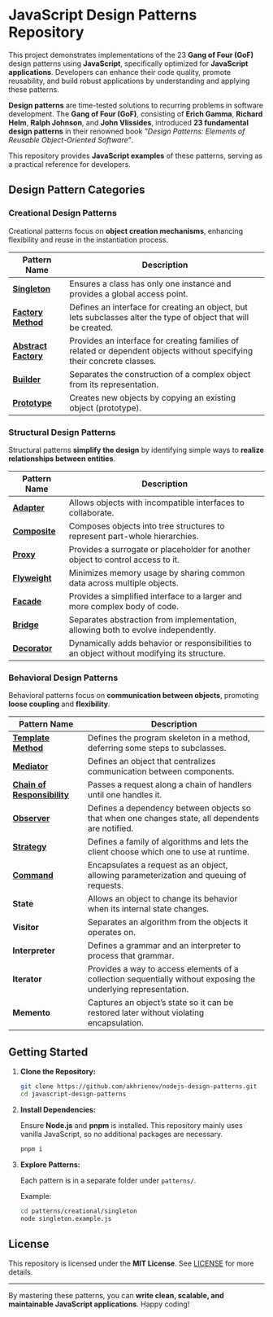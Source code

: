 # JavaScript Design Patterns Repository

This project demonstrates implementations of the 23 **Gang of Four (GoF)** design patterns using **JavaScript**, specifically optimized for **JavaScript applications**. Developers can enhance their code quality, promote reusability, and build robust applications by understanding and applying these patterns.

**Design patterns** are time-tested solutions to recurring problems in software development. The **Gang of Four (GoF)**, consisting of **Erich Gamma**, **Richard Helm**, **Ralph Johnson**, and **John Vlissides**, introduced **23 fundamental design patterns** in their renowned book *"Design Patterns: Elements of Reusable Object-Oriented Software"*.

This repository provides **JavaScript examples** of these patterns, serving as a practical reference for developers.

## Design Pattern Categories

### Creational Design Patterns

Creational patterns focus on **object creation mechanisms**, enhancing flexibility and reuse in the instantiation process.

| Pattern Name                                                                                    | Description                                                                                                      |
|-------------------------------------------------------------------------------------------------|------------------------------------------------------------------------------------------------------------------|
| **[Singleton](./patterns/creational/singleton/singleton.implementation.js)**                    | Ensures a class has only one instance and provides a global access point.                                         |
| **[Factory Method](./patterns/creational/factory-method/factory-method.implementation.js)**     | Defines an interface for creating an object, but lets subclasses alter the type of object that will be created.  |
| **[Abstract Factory](./patterns/creational/abstract-factory/abstract-factory.implementation.js)** | Provides an interface for creating families of related or dependent objects without specifying their concrete classes. |
| **[Builder](./patterns/creational/builder/builder.implementation.js)**                                                                                     | Separates the construction of a complex object from its representation.                                           |
| **[Prototype](./patterns/creational/prototype/prototype.implementation.js)**                                                                                   | Creates new objects by copying an existing object (prototype).                                                   |

### Structural Design Patterns

Structural patterns **simplify the design** by identifying simple ways to **realize relationships between entities**.

| Pattern Name                                                                 | Description                                                                                                           |
|------------------------------------------------------------------------------|-----------------------------------------------------------------------------------------------------------------------|
| **[Adapter](./patterns/structural/adapter/adapter.implementation.js)**       | Allows objects with incompatible interfaces to collaborate.                                                           |
| **[Composite](./patterns/structural/composite/composite.implementation.js)** | Composes objects into tree structures to represent part-whole hierarchies.                                             |
| **[Proxy](./patterns/structural/proxy/proxy.implementation.js)**             | Provides a surrogate or placeholder for another object to control access to it.                                       |
| **[Flyweight](./patterns/structural/flyweight/flyweight.implementation.js)** | Minimizes memory usage by sharing common data across multiple objects.                                                 |
| **[Facade](./patterns/structural/facade/facade.implementation.js)**          | Provides a simplified interface to a larger and more complex body of code.                                             |
| **[Bridge](./patterns/structural/bridge/bridge.implementation.js)**          | Separates abstraction from implementation, allowing both to evolve independently.                                      |
| **[Decorator](./patterns/structural/decorator/decorator.implementation.js)**    | Dynamically adds behavior or responsibilities to an object without modifying its structure.                           |

### Behavioral Design Patterns

Behavioral patterns focus on **communication between objects**, promoting **loose coupling** and **flexibility**.

| Pattern Name                                                                                                           | Description                                                                                                 |
|------------------------------------------------------------------------------------------------------------------------|-----------------------------------------------------------------------------------------------------------------|
| **[Template Method](./patterns/behavioral/template-method/template-method.implementation.js)**                         | Defines the program skeleton in a method, deferring some steps to subclasses.                                |
| **[Mediator](./patterns/behavioral/mediator/mediator.implementation.js)**                                              | Defines an object that centralizes communication between components.                                         |
| **[Chain of Responsibility](./patterns/behavioral/chain-of-responsibility/chain-of-responsibility.implementation.js)** | Passes a request along a chain of handlers until one handles it.                                             |
| **[Observer](./patterns/behavioral/observer/observer.implementation.js)**                                              | Defines a dependency between objects so that when one changes state, all dependents are notified.            |
| **[Strategy](./patterns/behavioral/strategy/strategy.implementation.js)**                                              | Defines a family of algorithms and lets the client choose which one to use at runtime.                      |
| **[Command](./patterns/behavioral/command/command.implementation.js)**                                                                                                            | Encapsulates a request as an object, allowing parameterization and queuing of requests.                     |
| **State**                                                                                                              | Allows an object to change its behavior when its internal state changes.                                     |
| **Visitor**                                                                                                            | Separates an algorithm from the objects it operates on.                                                     |
| **Interpreter**                                                                                                        | Defines a grammar and an interpreter to process that grammar.                                                |
| **Iterator**                                                                                                           | Provides a way to access elements of a collection sequentially without exposing the underlying representation.|
| **Memento**                                                                                                            | Captures an object’s state so it can be restored later without violating encapsulation.                    |

## Getting Started

1. **Clone the Repository:**

   ```bash
   git clone https://github.com/akhrienov/nodejs-design-patterns.git
   cd javascript-design-patterns
   ```

2. **Install Dependencies:**

   Ensure **Node.js** and **pnpm** is installed. This repository mainly uses vanilla JavaScript, so no additional packages are necessary.

   ```bash
   pnpm i
   ```

3. **Explore Patterns:**

   Each pattern is in a separate folder under `patterns/`.

   Example:

   ```bash
   cd patterns/creational/singleton
   node singleton.example.js
   ```

## License

This repository is licensed under the **MIT License**. See [LICENSE](LICENSE) for more details.

---

By mastering these patterns, you can **write clean, scalable, and maintainable JavaScript applications**. Happy coding!

